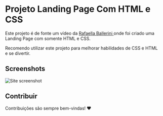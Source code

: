 # Projeto Landing Page Com HTML e CSS

Este projeto é de fonte um vídeo da [Rafaella Ballerini ](https://youtu.be/llF6vD-RljE) onde foi criado uma Landing Page com somente HTML e CSS.

Recomendo utilizar este projeto para melhorar habilidades de CSS e HTML e se divertir.
## Screenshots

![Site screenshot](https://files.catbox.moe/mrezee.png)


## Contribuir

Contribuições são sempre bem-vindas! ❤️
